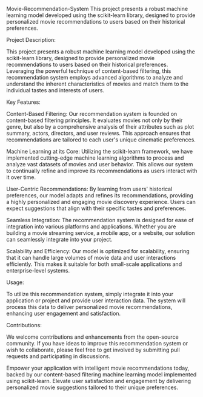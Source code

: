 Movie-Recommendation-System
This project presents a robust machine learning model developed using the scikit-learn library, designed to provide personalized movie recommendations to users based on their historical preferences. 

Project Description:

This project presents a robust machine learning model developed using the scikit-learn library, designed to provide personalized movie recommendations to users based on their historical preferences. Leveraging the powerful technique of content-based filtering, this recommendation system employs advanced algorithms to analyze and understand the inherent characteristics of movies and match them to the individual tastes and interests of users.

Key Features:

Content-Based Filtering: Our recommendation system is founded on content-based filtering principles. It evaluates movies not only by their genre, but also by a comprehensive analysis of their attributes such as plot summary, actors, directors, and user reviews. This approach ensures that recommendations are tailored to each user's unique cinematic preferences.

Machine Learning at its Core: Utilizing the scikit-learn framework, we have implemented cutting-edge machine learning algorithms to process and analyze vast datasets of movies and user behavior. This allows our system to continually refine and improve its recommendations as users interact with it over time.

User-Centric Recommendations: By learning from users' historical preferences, our model adapts and refines its recommendations, providing a highly personalized and engaging movie discovery experience. Users can expect suggestions that align with their specific tastes and preferences.

Seamless Integration: The recommendation system is designed for ease of integration into various platforms and applications. Whether you are building a movie streaming service, a mobile app, or a website, our solution can seamlessly integrate into your project.

Scalability and Efficiency: Our model is optimized for scalability, ensuring that it can handle large volumes of movie data and user interactions efficiently. This makes it suitable for both small-scale applications and enterprise-level systems.

Usage:

To utilize this recommendation system, simply integrate it into your application or project and provide user interaction data. The system will process this data to deliver personalized movie recommendations, enhancing user engagement and satisfaction.

Contributions:

We welcome contributions and enhancements from the open-source community. If you have ideas to improve this recommendation system or wish to collaborate, please feel free to get involved by submitting pull requests and participating in discussions.

Empower your application with intelligent movie recommendations today, backed by our content-based filtering machine learning model implemented using scikit-learn. Elevate user satisfaction and engagement by delivering personalized movie suggestions tailored to their unique preferences.
